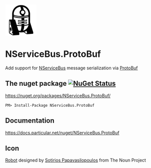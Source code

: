 ![Icon](https://raw.githubusercontent.com/NServiceBusExtensions/NServiceBus.ProtoBufNet/master/package_icon.png)

NServiceBus.ProtoBuf
===========================

Add support for [NServiceBus](https://docs.particular.net/nservicebus/) message serialization via [ProtoBuf](https://github.com/mgravell/protobuf-net)


## The nuget package  [![NuGet Status](https://img.shields.io/nuget/v/NServiceBus.ProtoBuf.svg?style=flat)](https://www.nuget.org/packages/NServiceBus.ProtoBuf/)

https://nuget.org/packages/NServiceBus.ProtoBuf/

    PM> Install-Package NServiceBus.ProtoBuf


## Documentation

https://docs.particular.net/nuget/NServiceBus.ProtoBuf


## Icon

<a href="https://thenounproject.com/term/robot/10415/" target="_blank">Robot</a> designed by <a href="https://thenounproject.com/Soto/" target="_blank">Sotirios Papavasilopoulos</a> from The Noun Project
